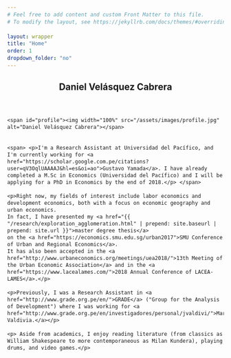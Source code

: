 ```yaml
---
# Feel free to add content and custom Front Matter to this file.
# To modify the layout, see https://jekyllrb.com/docs/themes/#overriding-theme-defaults

layout: wrapper
title: "Home"
order: 1
dropdown_folder: "no"
---
```

<article>
<header class="page-header">
	<h1>Daniel Velásquez Cabrera</h1>	
</header>

<div>

	<span id="profile"><img width="100%" src="/assets/images/profile.jpg" alt="Daniel Velásquez Cabrera"></span>


	<span> <p>I'm a Research Assistant at Universidad del Pacífico, and I'm currently working for <a href="https://scholar.google.com.pe/citations?user=qV3OqlUAAAAJ&hl=es&oi=ao">Gustavo Yamada</a>. I have already completed a M.Sc in Economics (Universidad del Pacífico) and I will be applying for a PhD in Economics by the end of 2018.</p> </span>

	<p>Right now, my fields of interest include labor economics and development economics, both with a focus on economic geography and urban economics. 
	In fact, I have presented my <a href="{{ "/research/exploration_agglomeration.html" | prepend: site.baseurl | prepend: site.url }}">master degree thesis</a> 
	on the <a href="https://economics.smu.edu.sg/urban2017">SMU Conference of Urban and Regional Economics</a>. 
	It has also been accepted in the <a href="http://www.urbaneconomics.org/meetings/uea2018/">13th Meeting of the Urban Economic Association</a> and in the <a href="https://www.lacealames.com/">2018 Annual Conference of LACEA-LAMES</a>.</p>

	<p>Previously, I was a Research Assistant in <a href="http://www.grade.org.pe/en/">GRADE</a> ("Group for the Analysis of Development") where I was working for <a href="http://www.grade.org.pe/en/investigadores/personal/jvaldivi/">Martín Valdivia.</a></p>
	
	<p> Aside from academics, I enjoy reading literature (from classics as William Shakespeare to more contemporaneous as Milan Kundera), playing drums, and video games.</p>


</div>
</article>